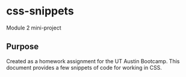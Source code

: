 # css-snippets
Module 2 mini-project

## Purpose
Created as a homework assignment for the UT Austin Bootcamp.  This document provides a few snippets of code for working in CSS.